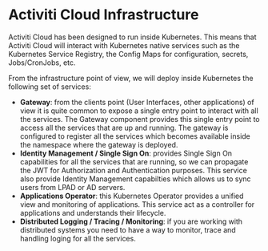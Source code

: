 # Activiti Cloud Infrastructure

Activiti Cloud has been designed to run inside Kubernetes. This means that Activiti Cloud will interact with Kubernetes native services such as the Kubernetes Service Registry, the Config Maps for configuration, secrets, Jobs/CronJobs, etc.

From the infrastructure point of view, we will deploy inside Kubernetes the following set of services:

* **Gateway**: from the clients point \(User Interfaces, other applications\) of view it is quite common to expose a single entry point to interact with all the services. The Gateway component provides this single entry point to access all the services that are up and running. The gateway is configured to register all the services which becomes available inside the namespace where the gateway is deployed.
* **Identity Management / Single Sign On**: provides Single Sign On capabilities for all the services that are running, so we can propagate the JWT for Authorization and Authentication purposes. This service also provide Identity Management capabilties which allows us to sync users from LPAD or AD servers. 
* **Applications Operator**: this Kubernetes Operator provides a unified view and monitoring of applications. This service act as a controller for applications and understands their lifecycle. 
* **Distributed Logging / Tracing / Monitoring**: if you are working with distributed systems you need to have a way to monitor, trace and handling loging for all the services. 

